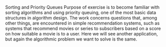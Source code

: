 Sorting and Priority Queues
Purpose of exercise is to become familiar with sorting algorithms and using priority 
queuing, one of the most basic data structures in algorithm design. The work concerns 
questions that, among other things, are encountered in simple recommendation 
systems, such as systems that recommend movies or series to subscribers based on a 
score on how suitable a movie is to a user. Here we will see another application, but 
again the algorithmic problem we want to solve is the same.
